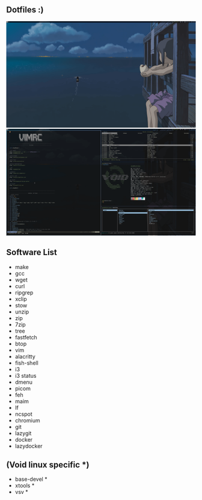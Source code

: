 Dotfiles :)
--------------------------------

![Preview Image of system1](/screenshots/preview-1-new.png)
![Preview Image of system2](/screenshots/preview-2-new.png)

Software List 
---
- make 
- gcc 
- wget 
- curl 
- ripgrep 
- xclip 
- stow 
- unzip 
- zip 
- 7zip 
- tree 
- fastfetch 
- btop 
- vim 
- alacritty 
- fish-shell
- i3
- i3 status
- dmenu
- picom
- feh
- maim
- lf
- ncspot
- chromium
- git
- lazygit
- docker
- lazydocker

(Void linux specific *)
---
- base-devel * 
- xtools *
- vsv *
